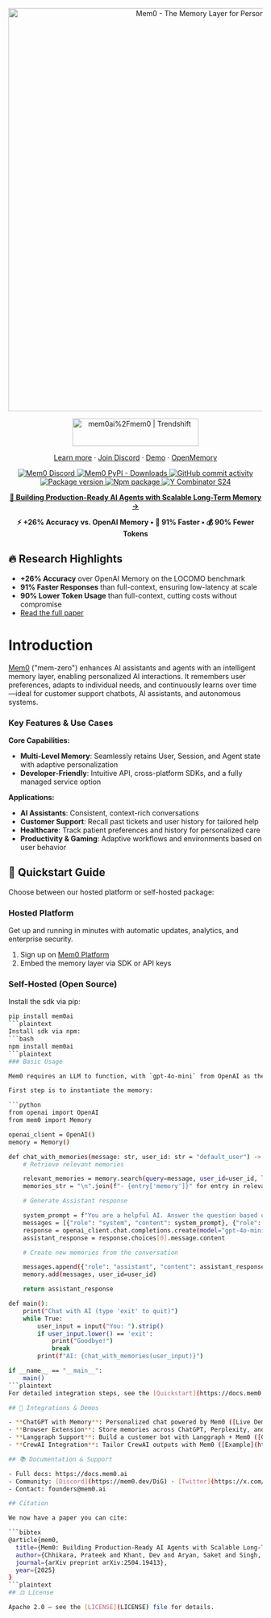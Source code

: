 <p align="center">
  <a href="https://github.com/mem0ai/mem0">
    <img src="docs/images/banner-sm.png" width="800px" alt="Mem0 - The Memory Layer for Personalized AI">
  </a>
</p>
<p align="center" style="display: flex; justify-content: center; gap: 20px; align-items: center;">
  <a href="https://trendshift.io/repositories/11194" target="blank">
    <img src="https://trendshift.io/api/badge/repositories/11194" alt="mem0ai%2Fmem0 | Trendshift" width="250" height="55"/>
  </a>
</p>

<p align="center">
  <a href="https://mem0.ai">Learn more</a>
  ·
  <a href="https://mem0.dev/DiG">Join Discord</a>
  ·
  <a href="https://mem0.dev/demo">Demo</a>
  ·
  <a href="https://mem0.dev/openmemory">OpenMemory</a>
</p>

<p align="center">
  <a href="https://mem0.dev/DiG">
    <img src="https://dcbadge.vercel.app/api/server/6PzXDgEjG5?style=flat" alt="Mem0 Discord">
  </a>
  <a href="https://pepy.tech/project/mem0ai">
    <img src="https://img.shields.io/pypi/dm/mem0ai" alt="Mem0 PyPI - Downloads">
  </a>
  <a href="https://github.com/mem0ai/mem0">
    <img src="https://img.shields.io/github/commit-activity/m/mem0ai/mem0?style=flat-square" alt="GitHub commit activity">
  </a>
  <a href="https://pypi.org/project/mem0ai" target="blank">
    <img src="https://img.shields.io/pypi/v/mem0ai?color=%2334D058&label=pypi%20package" alt="Package version">
  </a>
  <a href="https://www.npmjs.com/package/mem0ai" target="blank">
    <img src="https://img.shields.io/npm/v/mem0ai" alt="Npm package">
  </a>
  <a href="https://www.ycombinator.com/companies/mem0">
    <img src="https://img.shields.io/badge/Y%20Combinator-S24-orange?style=flat-square" alt="Y Combinator S24">
  </a>
</p>

<p align="center">
  <a href="https://mem0.ai/research"><strong>📄 Building Production-Ready AI Agents with Scalable Long-Term Memory →</strong></a>
</p>
<p align="center">
  <strong>⚡ +26% Accuracy vs. OpenAI Memory • 🚀 91% Faster • 💰 90% Fewer Tokens</strong>
</p>

##  🔥 Research Highlights

- **+26% Accuracy** over OpenAI Memory on the LOCOMO benchmark
- **91% Faster Responses** than full-context, ensuring low-latency at scale
- **90% Lower Token Usage** than full-context, cutting costs without compromise
- [Read the full paper](https://mem0.ai/research)

# Introduction

[Mem0](https://mem0.ai) ("mem-zero") enhances AI assistants and agents with an intelligent memory layer, enabling personalized AI interactions. It remembers user preferences, adapts to individual needs, and continuously learns over time—ideal for customer support chatbots, AI assistants, and autonomous systems.

### Key Features & Use Cases

**Core Capabilities:**
- **Multi-Level Memory**: Seamlessly retains User, Session, and Agent state with adaptive personalization
- **Developer-Friendly**: Intuitive API, cross-platform SDKs, and a fully managed service option

**Applications:**
- **AI Assistants**: Consistent, context-rich conversations
- **Customer Support**: Recall past tickets and user history for tailored help
- **Healthcare**: Track patient preferences and history for personalized care
- **Productivity & Gaming**: Adaptive workflows and environments based on user behavior

## 🚀 Quickstart Guide <a name="quickstart"></a>

Choose between our hosted platform or self-hosted package:

### Hosted Platform

Get up and running in minutes with automatic updates, analytics, and enterprise security.

1. Sign up on [Mem0 Platform](https://app.mem0.ai)
2. Embed the memory layer via SDK or API keys

### Self-Hosted (Open Source)

Install the sdk via pip:

```bash
pip install mem0ai
```plaintext
Install sdk via npm:
```bash
npm install mem0ai
```plaintext
### Basic Usage

Mem0 requires an LLM to function, with `gpt-4o-mini` from OpenAI as the default. However, it supports a variety of LLMs; for details, refer to our [Supported LLMs documentation](https://docs.mem0.ai/components/llms/overview).

First step is to instantiate the memory:

```python
from openai import OpenAI
from mem0 import Memory

openai_client = OpenAI()
memory = Memory()

def chat_with_memories(message: str, user_id: str = "default_user") -> str:
    # Retrieve relevant memories

    relevant_memories = memory.search(query=message, user_id=user_id, limit=3)
    memories_str = "\n".join(f"- {entry['memory']}" for entry in relevant_memories["results"])

    # Generate Assistant response

    system_prompt = f"You are a helpful AI. Answer the question based on query and memories.\nUser Memories:\n{memories_str}"
    messages = [{"role": "system", "content": system_prompt}, {"role": "user", "content": message}]
    response = openai_client.chat.completions.create(model="gpt-4o-mini", messages=messages)
    assistant_response = response.choices[0].message.content

    # Create new memories from the conversation

    messages.append({"role": "assistant", "content": assistant_response})
    memory.add(messages, user_id=user_id)

    return assistant_response

def main():
    print("Chat with AI (type 'exit' to quit)")
    while True:
        user_input = input("You: ").strip()
        if user_input.lower() == 'exit':
            print("Goodbye!")
            break
        print(f"AI: {chat_with_memories(user_input)}")

if __name__ == "__main__":
    main()
```plaintext
For detailed integration steps, see the [Quickstart](https://docs.mem0.ai/quickstart) and [API Reference](https://docs.mem0.ai/api-reference).

## 🔗 Integrations & Demos

- **ChatGPT with Memory**: Personalized chat powered by Mem0 ([Live Demo](https://mem0.dev/demo))
- **Browser Extension**: Store memories across ChatGPT, Perplexity, and Claude ([Chrome Extension](https://chromewebstore.google.com/detail/onihkkbipkfeijkadecaafbgagkhglop?utm_source=item-share-cb))
- **Langgraph Support**: Build a customer bot with Langgraph + Mem0 ([Guide](https://docs.mem0.ai/integrations/langgraph))
- **CrewAI Integration**: Tailor CrewAI outputs with Mem0 ([Example](https://docs.mem0.ai/integrations/crewai))

## 📚 Documentation & Support

- Full docs: https://docs.mem0.ai
- Community: [Discord](https://mem0.dev/DiG) · [Twitter](https://x.com/mem0ai)
- Contact: founders@mem0.ai

## Citation

We now have a paper you can cite:

```bibtex
@article{mem0,
  title={Mem0: Building Production-Ready AI Agents with Scalable Long-Term Memory},
  author={Chhikara, Prateek and Khant, Dev and Aryan, Saket and Singh, Taranjeet and Yadav, Deshraj},
  journal={arXiv preprint arXiv:2504.19413},
  year={2025}
}
```plaintext
## ⚖️ License

Apache 2.0 — see the [LICENSE](LICENSE) file for details.
